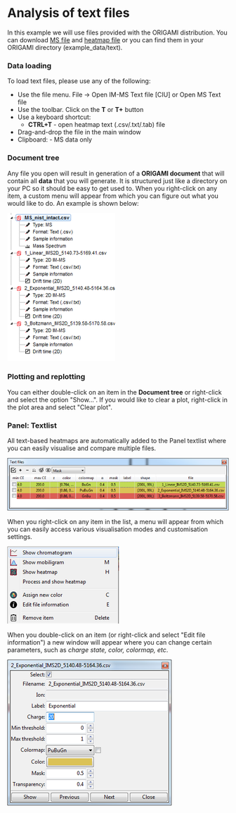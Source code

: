 # Analysis of text files
In this example we will use files provided with the ORIGAMI distribution. You can download [MS file](../../example-files/MS_p27-FL-K31.csv) and [heatmap file](../../example-files/heatmaps.zip) or you can find them in your ORIGAMI directory (example_data/text).

### Data loading
To load text files, please use any of the following:
* Use the file menu. File -> Open IM-MS Text file [CIU] or Open MS Text file
* Use the toolbar. Click on the **T** or **T+** button
* Use a keyboard shortcut:
    - **CTRL+T** - open heatmap text (.csv/.txt/.tab) file   
* Drag-and-drop the file in the main window
* Clipboard: - MS data only

### Document tree
Any file you open will result in generation of a **ORIGAMI document** that will contain all **data** that you will generate. It is structured just like a directory on your PC so it should be easy to get used to. When you right-click on any item, a custom menu will appear from which you can figure out what you would like to do. An example is shown below: 

![Image](img/document-tree-text.png)

### Plotting and replotting
You can either double-click on an item in the **Document tree** or right-click and select the option "Show...". If you would like to clear a plot, right-click in the plot area and select "Clear plot".

### Panel: Textlist
All text-based heatmaps are automatically added to the Panel textlist where you can easily visualise and compare multiple files. 

![Image](img/panel-text-list.png)


When you right-click on any item in the list, a menu will appear from which you can easily access various visualisation modes and customisation settings.

![Image](img/panel-text-list-right-click-menu.png)


When you double-click on an item (or right-click and select "Edit file information") a new window will appear where you can change certain parameters, such as *charge state, color, colormap, etc*.

![Image](img/panel-text-list-customise-item.png)